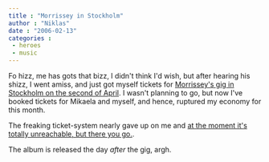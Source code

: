 ```yaml
---
title : "Morrissey in Stockholm"
author : "Niklas"
date : "2006-02-13"
categories : 
 - heroes
 - music
---
```


Fo hizz, me has gots that bizz, I didn't think I'd wish, but after hearing his shizz, I went amiss, and just got myself tickets for [Morrissey's gig in Stockholm on the second of April](https://niklasblog.com/wp-content/2006-02-13-morrissey.gif "Moz, Moz, Moz!"). I wasn't planning to go, but now I've booked tickets for Mikaela and myself, and hence, ruptured my economy for this month.

The freaking ticket-system nearly gave up on me and [at the moment it's totally unreachable, but there you go.](https://niklasblog.com/wp-content/2006-02-13-morrissey2.gif "What you mean, logged out?").

The album is released the day _after_ the gig, argh.
